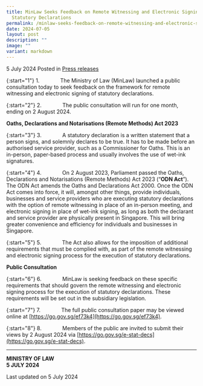 ```yaml
---
title: MinLaw Seeks Feedback on Remote Witnessing and Electronic Signing of
  Statutory Declarations
permalink: /minlaw-seeks-feedback-on-remote-witnessing-and-electronic-signing-of-statutory-declarations/
date: 2024-07-05
layout: post
description: ""
image: ""
variant: markdown
---
```

5 July 2024 Posted in [Press releases](/news/press-releases)

{:start="1"}
1.&nbsp;&nbsp;&nbsp;&nbsp;&nbsp;&nbsp;&nbsp;&nbsp;&nbsp;&nbsp;&nbsp;&nbsp;&nbsp; The Ministry of Law (MinLaw) launched a public consultation today to seek feedback on the framework for remote witnessing and electronic signing of statutory declarations. &nbsp;

{:start="2"}
2.&nbsp;&nbsp;&nbsp;&nbsp;&nbsp;&nbsp;&nbsp;&nbsp;&nbsp;&nbsp;&nbsp;&nbsp;&nbsp; The public consultation will run for one month, ending on 2 August 2024.

**Oaths, Declarations and Notarisations (Remote Methods) Act 2023**

{:start="3"}
3.&nbsp;&nbsp;&nbsp;&nbsp;&nbsp;&nbsp;&nbsp;&nbsp;&nbsp;&nbsp;&nbsp;&nbsp;&nbsp; A statutory declaration is a written statement that a person signs, and solemnly declares to be true. It has to be made before an authorised service provider, such as a Commissioner for Oaths. This is an in-person, paper-based process and usually involves the use of wet-ink signatures.

{:start="4"}
4.&nbsp;&nbsp;&nbsp;&nbsp;&nbsp;&nbsp;&nbsp;&nbsp;&nbsp;&nbsp;&nbsp;&nbsp;&nbsp; On 2 August 2023, Parliament passed the Oaths, Declarations and Notarisations (Remote Methods) Act 2023 (“**ODN Act**”). The ODN Act amends the Oaths and Declarations Act 2000. Once the ODN Act comes into force, it will, amongst other things, provide individuals, businesses and service providers who are executing statutory declarations with the option of remote witnessing in place of an in-person meeting, and electronic signing in place of wet-ink signing, as long as both the declarant and service provider are physically present in Singapore. This will bring greater convenience and efficiency for individuals and businesses in Singapore.

{:start="5"}
5.&nbsp;&nbsp;&nbsp;&nbsp;&nbsp;&nbsp;&nbsp;&nbsp;&nbsp;&nbsp;&nbsp;&nbsp;&nbsp; The Act also allows for the imposition of additional requirements that must be complied with, as part of the remote witnessing and electronic signing process for the execution of statutory declarations.

**Public Consultation**

{:start="6"}
6.&nbsp;&nbsp;&nbsp;&nbsp;&nbsp;&nbsp;&nbsp;&nbsp;&nbsp;&nbsp;&nbsp;&nbsp;&nbsp; MinLaw is seeking feedback on these specific requirements that should govern the remote witnessing and electronic signing process for the execution of statutory declarations. These requirements will be set out in the subsidiary legislation.

{:start="7"}
7.&nbsp;&nbsp;&nbsp;&nbsp;&nbsp;&nbsp;&nbsp;&nbsp;&nbsp;&nbsp;&nbsp;&nbsp;&nbsp; The full public consultation paper may be viewed online at [https://go.gov.sg/ef73k4](https://go.gov.sg/ef73k4).

{:start="8"}
8.&nbsp;&nbsp;&nbsp;&nbsp;&nbsp;&nbsp;&nbsp;&nbsp;&nbsp;&nbsp;&nbsp;&nbsp;&nbsp; Members of the public are invited to submit their views by 2 August 2024 via [https://go.gov.sg/e-stat-decs](https://go.gov.sg/e-stat-decs).

* * *
    

**MINISTRY OF LAW**  
**5 JULY 2024**

Last updated on 5 July 2024